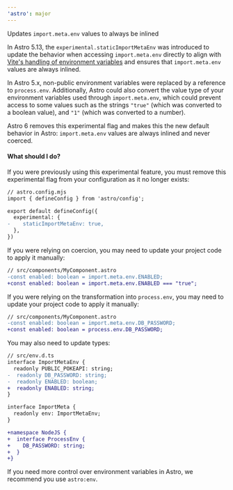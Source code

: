 ```yaml
---
'astro': major
---
```


Updates `import.meta.env` values to always be inlined

In Astro 5.13, the `experimental.staticImportMetaEnv` was introduced to update the behavior when accessing `import.meta.env` directly to align with [Vite's handling of environment variables](https://vite.dev/guide/env-and-mode.html#env-variables) and ensures that `import.meta.env` values are always inlined.

In Astro 5.x, non-public environment variables were replaced by a reference to `process.env`. Additionally, Astro could also convert the value type of your environment variables used through `import.meta.env`, which could prevent access to some values such as the strings `"true"` (which was converted to a boolean value), and `"1"` (which was converted to a number).

Astro 6 removes this experimental flag and makes this the new default behavior in Astro: `import.meta.env` values are always inlined and never coerced.

#### What should I do?

If you were previously using this experimental feature, you must remove this experimental flag from your configuration as it no longer exists:

```diff
// astro.config.mjs
import { defineConfig } from 'astro/config';

export default defineConfig({
  experimental: {
-    staticImportMetaEnv: true,
  },
})
```

If you were relying on coercion, you may need to update your project code to apply it manually:

```diff
// src/components/MyComponent.astro
-const enabled: boolean = import.meta.env.ENABLED;
+const enabled: boolean = import.meta.env.ENABLED === "true";
```

If you were relying on the transformation into `process.env`, you may need to update your project code to apply it manually:

```diff
// src/components/MyComponent.astro
-const enabled: boolean = import.meta.env.DB_PASSWORD;
+const enabled: boolean = process.env.DB_PASSWORD;
```

You may also need to update types:

```diff
// src/env.d.ts
interface ImportMetaEnv {
  readonly PUBLIC_POKEAPI: string;
-  readonly DB_PASSWORD: string;
-  readonly ENABLED: boolean;
+  readonly ENABLED: string;
}

interface ImportMeta {
  readonly env: ImportMetaEnv;
}

+namespace NodeJS {
+  interface ProcessEnv {
+    DB_PASSWORD: string;
+  }
+}
```

If you need more control over environment variables in Astro, we recommend you use `astro:env`.
